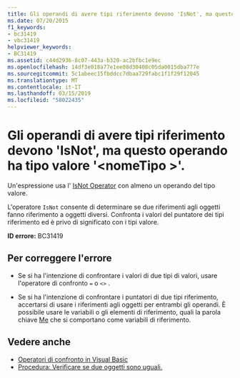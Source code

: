```yaml
---
title: Gli operandi di avere tipi riferimento devono 'IsNot', ma questo operando ha tipo valore '<typename>'.
ms.date: 07/20/2015
f1_keywords:
- bc31419
- vbc31419
helpviewer_keywords:
- BC31419
ms.assetid: c44d2936-8c07-443a-b320-ac2bfbc1e9ec
ms.openlocfilehash: 14df3e018a77e1ee08d30408c05da0015dba777e
ms.sourcegitcommit: 5c1abeec15fbddcc7dbaa729fabc1f1f29f12045
ms.translationtype: MT
ms.contentlocale: it-IT
ms.lasthandoff: 03/15/2019
ms.locfileid: "58022435"
---
```

# <a name="isnot-requires-operands-that-have-reference-types-but-this-operand-has-the-value-type-typename"></a>Gli operandi di avere tipi riferimento devono 'IsNot', ma questo operando ha tipo valore '\<nomeTipo >'.
Un'espressione usa l' [IsNot Operator](../../visual-basic/language-reference/operators/isnot-operator.md) con almeno un operando del tipo valore.  
  
 L'operatore `IsNot` consente di determinare se due riferimenti agli oggetti fanno riferimento a oggetti diversi. Confronta i valori del puntatore dei tipi riferimento ed è privo di significato con i tipi valore.  
  
 **ID errore:** BC31419  
  
## <a name="to-correct-this-error"></a>Per correggere l'errore  
  
-   Se si ha l'intenzione di confrontare i valori di due tipi di valori, usare l'operatore di confronto `=` o `<>` .  
  
-   Se si ha l'intenzione di confrontare i puntatori di due tipi riferimento, accertarsi di usare i riferimenti agli oggetti per entrambi gli operandi. È possibile usare le variabili o gli elementi di riferimento, quali la parola chiave [Me](~/docs/visual-basic/programming-guide/program-structure/me-my-mybase-and-myclass.md#me) che si comportano come variabili di riferimento.  
  
## <a name="see-also"></a>Vedere anche

- [Operatori di confronto in Visual Basic](../../visual-basic/programming-guide/language-features/operators-and-expressions/comparison-operators.md)
- [Procedura: Verificare se due oggetti sono uguali.](../../visual-basic/programming-guide/language-features/operators-and-expressions/how-to-test-whether-two-objects-are-the-same.md)
